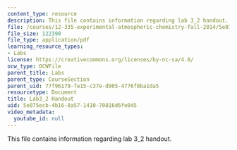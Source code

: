 ```yaml
---
content_type: resource
description: This file contains information regarding lab 3_2 handout.
file: /courses/12-335-experimental-atmospheric-chemistry-fall-2014/5e075ecb4b168a57141070816d6fe045_MIT12_335F14_Lab3_2.pdf
file_size: 122390
file_type: application/pdf
learning_resource_types:
- Labs
license: https://creativecommons.org/licenses/by-nc-sa/4.0/
ocw_type: OCWFile
parent_title: Labs
parent_type: CourseSection
parent_uid: 77f96179-fe15-c37e-d905-4776f8ba1da5
resourcetype: Document
title: Lab3_2 Handout
uid: 5e075ecb-4b16-8a57-1410-70816d6fe045
video_metadata:
  youtube_id: null
---
```

This file contains information regarding lab 3_2 handout.
